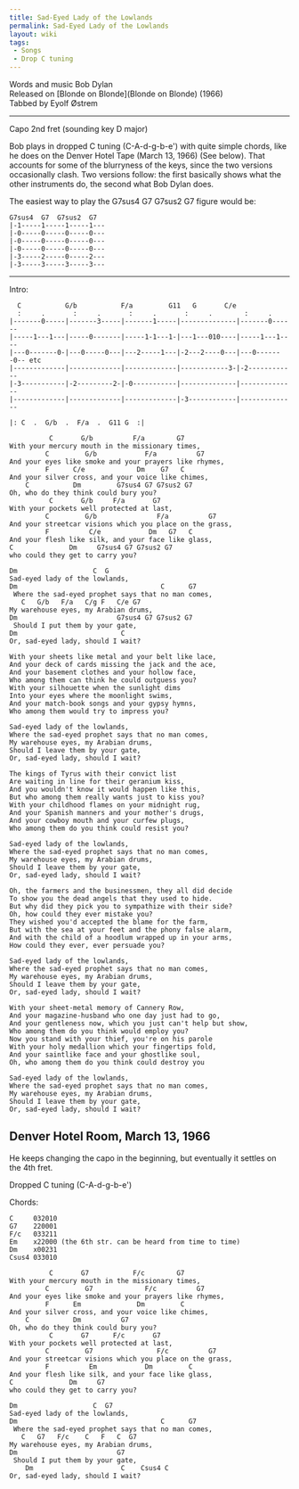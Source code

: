 ```yaml
---
title: Sad-Eyed Lady of the Lowlands
permalink: Sad-Eyed Lady of the Lowlands
layout: wiki
tags:
 - Songs
 - Drop C tuning
---
```


Words and music Bob Dylan  
Released on [Blonde on Blonde](Blonde on Blonde) (1966)  
Tabbed by Eyolf Østrem

* * * * *

Capo 2nd fret (sounding key D major)

Bob plays in dropped C tuning (C-A-d-g-b-e') with quite simple chords,
like he does on the Denver Hotel Tape (March 13, 1966) (See below). That
accounts for some of the blurryness of the keys, since the two versions
occasionally clash. Two versions follow: the first basically shows what
the other instruments do, the second what Bob Dylan does.

The easiest way to play the G7sus4 G7 G7sus2 G7 figure would be:

    G7sus4  G7  G7sus2  G7
    |-1-----1-----1-----1---
    |-0-----0-----0-----0---
    |-0-----0-----0-----0---
    |-0-----0-----0-----0---
    |-3-----2-----0-----2---
    |-3-----3-----3-----3---

* * * * *

Intro:

      C           G/b           F/a         G11   G       C/e
      :     .       :     .       :     .       :     .        :     .
    |-------0-----|-------3-----|-------1-----|--------------|-------0------
    |-----1---1---|-----0-------|-----1-1---1-|---1---010----|-----1---1----
    |---0-------0-|---0-----0---|---2-----1---|-2---2----0---|---0-------0-- etc
    |-------------|-------------|-------------|------------3-|-2------------
    |-3-----------|-2---------2-|-0-----------|--------------|--------------
    |-------------|-------------|-------------|-3------------|--------------

    |: C  .  G/b  .  F/a  .  G11 G  :|

              C       G/b          F/a        G7
    With your mercury mouth in the missionary times,
             C         G/b            F/a          G7
    And your eyes like smoke and your prayers like rhymes,
             F      C/e             Dm    G7   C
    And your silver cross, and your voice like chimes,
        C           Dm         G7sus4 G7 G7sus2 G7
    Oh, who do they think could bury you?
              C       G/b     F/a       G7
    With your pockets well protected at last,
             C         G/b               F/a          G7
    And your streetcar visions which you place on the grass,
             F          C/e            Dm   G7   C
    And your flesh like silk, and your face like glass,
    C              Dm     G7sus4 G7 G7sus2 G7
    who could they get to carry you?

    Dm                   C  G
    Sad-eyed lady of the lowlands,
    Dm                                    C      G7
     Where the sad-eyed prophet says that no man comes,
       C   G/b   F/a   C/g F   C/e G7
    My warehouse eyes, my Arabian drums,
    Dm                         G7sus4 G7 G7sus2 G7
     Should I put them by your gate,
    Dm                          C
    Or, sad-eyed lady, should I wait?

    With your sheets like metal and your belt like lace,
    And your deck of cards missing the jack and the ace,
    And your basement clothes and your hollow face,
    Who among them can think he could outguess you?
    With your silhouette when the sunlight dims
    Into your eyes where the moonlight swims,
    And your match-book songs and your gypsy hymns,
    Who among them would try to impress you?

    Sad-eyed lady of the lowlands,
    Where the sad-eyed prophet says that no man comes,
    My warehouse eyes, my Arabian drums,
    Should I leave them by your gate,
    Or, sad-eyed lady, should I wait?

    The kings of Tyrus with their convict list
    Are waiting in line for their geranium kiss,
    And you wouldn't know it would happen like this,
    But who among them really wants just to kiss you?
    With your childhood flames on your midnight rug,
    And your Spanish manners and your mother's drugs,
    And your cowboy mouth and your curfew plugs,
    Who among them do you think could resist you?

    Sad-eyed lady of the lowlands,
    Where the sad-eyed prophet says that no man comes,
    My warehouse eyes, my Arabian drums,
    Should I leave them by your gate,
    Or, sad-eyed lady, should I wait?

    Oh, the farmers and the businessmen, they all did decide
    To show you the dead angels that they used to hide.
    But why did they pick you to sympathize with their side?
    Oh, how could they ever mistake you?
    They wished you'd accepted the blame for the farm,
    But with the sea at your feet and the phony false alarm,
    And with the child of a hoodlum wrapped up in your arms,
    How could they ever, ever persuade you?

    Sad-eyed lady of the lowlands,
    Where the sad-eyed prophet says that no man comes,
    My warehouse eyes, my Arabian drums,
    Should I leave them by your gate,
    Or, sad-eyed lady, should I wait?

    With your sheet-metal memory of Cannery Row,
    And your magazine-husband who one day just had to go,
    And your gentleness now, which you just can't help but show,
    Who among them do you think would employ you?
    Now you stand with your thief, you're on his parole
    With your holy medallion which your fingertips fold,
    And your saintlike face and your ghostlike soul,
    Oh, who among them do you think could destroy you

    Sad-eyed lady of the lowlands,
    Where the sad-eyed prophet says that no man comes,
    My warehouse eyes, my Arabian drums,
    Should I leave them by your gate,
    Or, sad-eyed lady, should I wait?

<h2 class="songversion">
Denver Hotel Room, March 13, 1966

</h2>
He keeps changing the capo in the beginning, but eventually it settles
on the 4th fret.

Dropped C tuning (C-A-d-g-b-e')

Chords:

    C     032010
    G7    220001
    F/c   033211
    Em    x22000 (the 6th str. can be heard from time to time)
    Dm    x00231
    Csus4 033010

              C       G7           F/c        G7
    With your mercury mouth in the missionary times,
             C         G7             F/c          G7
    And your eyes like smoke and your prayers like rhymes,
             F      Em              Dm         C
    And your silver cross, and your voice like chimes,
        C           Dm          G7
    Oh, who do they think could bury you?
              C       G7      F/c       G7
    With your pockets well protected at last,
             C         G7                F/c          G7
    And your streetcar visions which you place on the grass,
             F          Em            Dm         C
    And your flesh like silk, and your face like glass,
    C              Dm     G7
    who could they get to carry you?

    Dm                   C  G7
    Sad-eyed lady of the lowlands,
    Dm                                    C      G7
     Where the sad-eyed prophet says that no man comes,
       C   G7   F/c    C   F   C  G7
    My warehouse eyes, my Arabian drums,
    Dm                         G7
     Should I put them by your gate,
        Dm                      C    Csus4 C
    Or, sad-eyed lady, should I wait?
